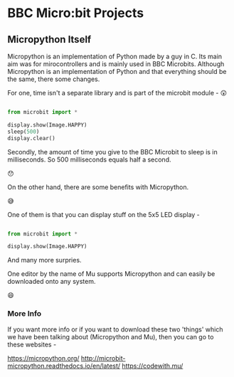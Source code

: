 # BBC Micro:bit Projects
## Micropython Itself

Micropython is an implementation of Python made by a guy in C. Its main aim was for mirocontrollers and is mainly used in BBC Microbits. Although Micropython is an implementation of Python and that everything should be the same, there some changes. 

For one, time isn't a separate library and is part of the microbit module - :astonished:

```Python

from microbit import *

display.show(Image.HAPPY)
sleep(500)
display.clear()

```

Secondly, the amount of time you give to the BBC Microbit to sleep is in milliseconds. So 500 milliseconds equals half a second.

:hushed:

On the other hand, there are some benefits with Micropython.

:sweat_smile:

One of them is that you can display stuff on the 5x5 LED display -

```Python

from microbit import *

display.show(Image.HAPPY)

```
And many more surpries.

One editor by the name of Mu supports Micropython and can easily be downloaded onto any system.

:smile:

### More Info

If you want more info or if you want to download these two 'things' which we have been talking about (Micropython and Mu), then you can go to these websites -

https://micropython.org/
http://microbit-micropython.readthedocs.io/en/latest/
https://codewith.mu/
